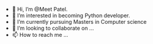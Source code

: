- 👋 Hi, I’m @Meet Patel.
- 👀 I’m interested in becoming Python developer.
- 🌱 I’m currently pursuing Masters in Computer science 
- 💞️ I’m looking to collaborate on ...
- 📫 How to reach me ...

<!---
Meet Patel/Meet Patel is a ✨ special ✨ repository because its `README.md` (this file) appears on your GitHub profile.
You can click the Preview link to take a look at your changes.
--->
